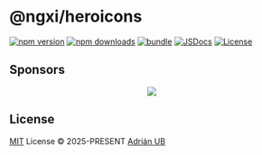 # @ngxi/heroicons

[![npm version][npm-version-src]][npm-version-href]
[![npm downloads][npm-downloads-src]][npm-downloads-href]
[![bundle][bundle-src]][bundle-href]
[![JSDocs][jsdocs-src]][jsdocs-href]
[![License][license-src]][license-href]

## Sponsors

<p align="center">
  <a href="https://cdn.jsdelivr.net/gh/adrian-ub/static/sponsors.svg">
    <img src='https://cdn.jsdelivr.net/gh/adrian-ub/static/sponsors.svg'/>
  </a>
</p>

## License

[MIT](./LICENSE) License © 2025-PRESENT [Adrián UB](https://github.com/adrian-ub)

<!-- Badges -->

[npm-version-src]: https://img.shields.io/npm/v/@ngxi/heroicons?style=flat&colorA=080f12&colorB=1fa669
[npm-version-href]: https://npmjs.com/package/@ngxi/heroicons
[npm-downloads-src]: https://img.shields.io/npm/dm/@ngxi/heroicons?style=flat&colorA=080f12&colorB=1fa669
[npm-downloads-href]: https://npmjs.com/package/@ngxi/heroicons
[bundle-src]: https://img.shields.io/bundlephobia/minzip/@ngxi/heroicons?style=flat&colorA=080f12&colorB=1fa669&label=minzip
[bundle-href]: https://bundlephobia.com/result?p=@ngxi/heroicons
[license-src]: https://img.shields.io/github/license/adrian-ub/ngxi.svg?style=flat&colorA=080f12&colorB=1fa669
[license-href]: https://github.com/adrian-ub/ngxi/blob/main/LICENSE
[jsdocs-src]: https://img.shields.io/badge/jsdocs-reference-080f12?style=flat&colorA=080f12&colorB=1fa669
[jsdocs-href]: https://www.jsdocs.io/package/@ngxi/heroicons
